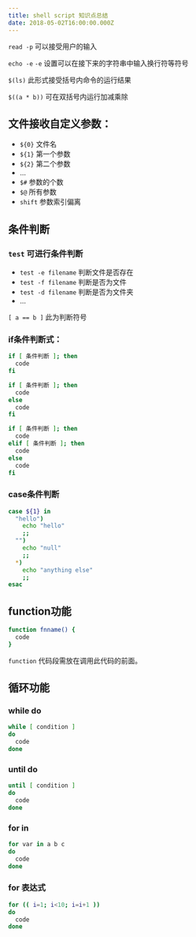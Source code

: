 ```yaml
---
title: shell script 知识点总结
date: 2018-05-02T16:00:00.000Z
---
```


`read -p` 可以接受用户的输入

`echo -e` `-e` 设置可以在接下来的字符串中输入换行符等符号

`$(ls)` 此形式接受括号内命令的运行结果

`$((a * b))` 可在双括号内运行加减乘除

## 文件接收自定义参数：

- `${0}` 文件名
- `${1}` 第一个参数
- `${2}` 第二个参数
- ...
- `$#` 参数的个数
- `$@` 所有参数
- `shift` 参数索引偏离

## 条件判断

### `test` 可进行条件判断

- `test -e filename` 判断文件是否存在
- `test -f filename` 判断是否为文件
- `test -d filename` 判断是否为文件夹
- ...

`[ a == b ]` 此为判断符号

### if条件判断式：

```bash
if [ 条件判断 ]; then
  code
fi
```

```bash
if [ 条件判断 ]; then
  code
else
  code
fi
```

```bash
if [ 条件判断 ]; then
  code
elif [ 条件判断 ]; then
  code
else
  code
fi
```

### case条件判断

```bash
case ${1} in
  "hello")
    echo "hello"
    ;;
  "")
    echo "null"
    ;;
  *)
    echo "anything else"
    ;;
esac
```

## function功能

```bash
function fnname() {
  code
}
```

`function` 代码段需放在调用此代码的前面。

## 循环功能

### while do

```bash
while [ condition ]
do
  code
done
```

### until do

```bash
until [ condition ]
do
  code
done
```

### for in

```bash
for var in a b c
do
  code
done
```

### for 表达式

```bash
for (( i=1; i<10; i=i+1 ))
do
  code
done
```